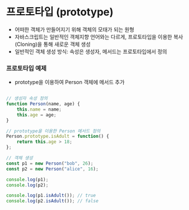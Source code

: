 # 프로토타입 (prototype)
- 어떠한 객체가 만들어지기 위해 객체의 모태가 되는 원형
- 자바스크립트는 일반적인 객체지향 언어와는 다르게, 프로토타입을 이용한 복사(Cloning)을 통해 새로운 객체 생성
- 일반적인 객체 생성 방식: 속성은 생성자, 메서드는 프로토타입에서 정의

### 프로토타입 예제
- prototype을 이용하여 Person 객체에 메서드 추가 
```javascript

// 생성자 속성 정의
function Person(name, age) {
    this.name = name;
    this.age = age;
}

// prototype을 이용한 Person 메서드 정의
Person.prototype.isAdult = function() {
    return this.age > 18;
};

// 객체 생성
const p1 = new Person("bob", 26);
const p2 = new Person("alice", 16);

console.log(p1);
console.log(p2);

console.log(p1.isAdult()); // true
console.log(p2.isAdult()); // false


```
